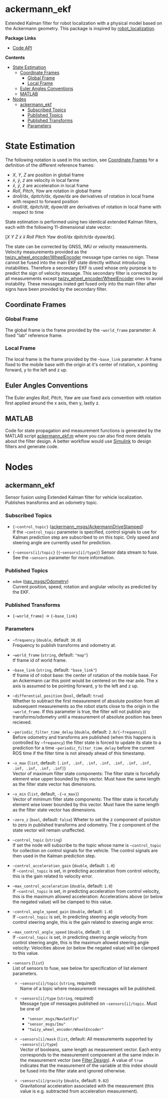 # ackermann_ekf <!-- omit in toc -->

Extended Kalman filter for robot localization with a physical model based on the Ackermann geometry. This package is inspired by [robot_localization](http://docs.ros.org/en/noetic/api/robot_localization/html/index.html).

**Package Links**

* [Code API](https://ossianeriksson.github.io/autonomous-twizy/ackermann_ekf/html/index.html)

**Contents**

- [State Estimation](#state-estimation)
  - [Coordinate Frames](#coordinate-frames)
    - [Global Frame](#global-frame)
    - [Local Frame](#local-frame)
  - [Euler Angles Conventions](#euler-angles-conventions)
  - [MATLAB](#matlab)
- [Nodes](#nodes)
  - [ackermann_ekf](#ackermann_ekf)
    - [Subscribed Topics](#subscribed-topics)
    - [Published Topics](#published-topics)
    - [Published Transforms](#published-transforms)
    - [Parameters](#parameters)

# State Estimation

The following notation is used in this section, see [Coordinate Frames](#coordinate-frames) for a definition of the different reference frames:
* _X_, _Y_, _Z_ are position in global frame
* _ẋ_, _ẏ_, _ż_ are velocity in local farme
* _ẍ_, _ÿ_, _z̈_ are acceleration in local frame
* _Roll_, _Pitch_, _Yaw_ are rotation in global frame
* d<i>roll/</i>d<i>x</i>, d<i>pitch/</i>d<i>x</i>, d<i>yaw/</i>d<i>x</i> are derivatives of rotation in local frame with respect to forward position
* d<i>roll/</i>d<i>t</i>, d<i>pitch/</i>d<i>t</i>, d<i>yaw/</i>d<i>t</i> are derivatives of rotation in local frame with respect to time

State estimation is performed using two identical extended Kalman filters, each with the following 11-dimensional state vector:

[_X_ _Y_ _Z_ _ẋ_ _ẍ_ _Roll_ _Pitch_ _Yaw_ d<i>roll/</i>d<i>x</i> d<i>pitch/</i>d<i>x</i> d<i>yaw/</i>d<i>x</i>].

The state can be corrected by GNSS, IMU or velocity measurements. Velocity measurements provided as the [twizy_wheel_encoder/WheelEncoder](../twizy_wheel_encoder/msg/WheelEncoder.msg) message type carries no sign. These cannot be fused into the main EKF state directly without introducing instabilities. Therefore a secondary EKF is used whose only purpose is to predict the sign of velocity message. This secondary filter is corrected by all measurements except [twizy_wheel_encoder/WheelEncoder](../twizy_wheel_encoder/msg/WheelEncoder.msg) ones to avoid instability. These messages insted get fused only into the main filter after signs have been provided by the secondary filter.

## Coordinate Frames

### Global Frame

The global frame is the frame provided by the `~world_frame` parameter: A fixed "lab" reference frame.

### Local Frame

The local frame is the frame provided by the `~base_link` parameter: A frame fixed to the mobile base with the origin at it's center of rotation, x pointing forward, y to the left and z up.

## Euler Angles Conventions

The Euler angles _Roll_, _Pitch_, _Yaw_ are use fixed axis convention with rotation first applied around the x axis, then y, lastly z. 

## MATLAB

Code for state propagation and measurement functions is generated by the MATLAB script [ackermann_ekf.m](matlab/ackermann_ekf.m) where you can also find more details about the filter design. A better workflow would use [Simulink](https://www.mathworks.com/products/simulink.html) to design filters and generate code.

# Nodes

## ackermann_ekf

Sensor fusion using Extended Kalman filter for vehicle localization. Publishes transforms and an odometry topic.

### Subscribed Topics

* `{~control_topic}` ([ackermann_msgs/AckermannDriveStamped](http://docs.ros.org/en/noetic/api/ackermann_msgs/html/msg/AckermannDriveStamped.html))  
  If the `~control_topic` parameter is specified, control signals to use for Kalman prediction step are subscribed to on this topic. Only speed and steering angle are currently used for prediction.

* `{~sensors[i]/topic}` (`{~sensors[i]/type}`)
  Sensor data stream to fuse. See the `~sensors` parameter for more information.

### Published Topics

* `odom` ([nav_msgs/Odometry](http://docs.ros.org/en/noetic/api/nav_msgs/html/msg/Odometry.html))  
  Current position, speed, rotation and anglular velocity as predicted by the EKF.

### Published Transforms

* `{~world_frame}` → `{~base_link}`

### Parameters

* `~frequency` (`double`, default: `30.0`)  
  Frequency to publish transforms and odometry at.

* `~world_frame` (`string`, default: `"map"`)  
  tf frame id of world frame.

* `~base_link` (`string`, default: `"base_link"`)  
  tf frame id of robot base: the center of rotation of the mobile base. For an Ackermann car this point would be centered on the rear axle. The x axis is assumed to be pointing forward, y to the left and z up.

* `~differential_position` (`bool`, default: `true`)  
  Whether to subtract the first measurement of absolute position from all subsequent measurements so the robot starts close to the origin in the `~world_frame`. If this parameter is true, the filter will not publish any transforms/odometry until a measurement of absolute position has been recieved.

* `~periodic_filter_time_delay` (`double`, default: `2.0/{~frequency}`)  
  Before odometry and transforms are published (when this happens is controlled by `~frequency`) the filter state is forced to update its state to a prediction for a time `~periodic_filter_time_delay` before the current ROS time if the filter time is not already ahead of this timestamp.

* `~x_max` (`list`, default: `[.inf, .inf, .inf, .inf, .inf, .inf, .inf, .inf, .inf, .inf, .inf]`)  
  Vector of maximum filter state components: The filter state is forcefully element wise upper bounded by this vector. Must have the same length as the filter state vector has dimensions.

* `~x_min` (`list`, default, `-{~x_max}`)  
  Vector of minimum filter state components: The filter state is forcefully element wise lower bounded by this vector. Must have the same length as the filter state vector has dimensions.
  
* `~zero_z` (`bool`, default: `false`)
  Wheter to set the z component of poisiton to zero in published transforms and odometry. The z component of the state vector will remain unaffected.

* `~control_topic` (`string`)  
  If set the node will subscribe to the topic whose name is `~control_topic` for collection on control signals for the vehicle. The control signals are then used in the Kalman prediction step.

* `~control_acceleration_gain` (`double`, default: `1.0`)  
  If `~control_topic` is set, in predicting acceleration from control velocity, this is the gain related to velocity error.

* `~max_control_acceleration` (`double`, default: `1.0`)  
  If `~control_topic` is set, in predicting acceleration from control velocity, this is the maximum allowed acceleration: Accelerations above (or below the negated value) will be clamped to this value.

* `~control_angle_speed_gain` (`double`, default: `1.0`)  
  If `~control_topic` is set, In predicting steering angle velocity from control steering angle, this is the gain related to steering angle error.

* `~max_control_angle_speed` (`double`, default: `1.0`)  
  If `~control_topic` is set, in predicting steering angle velocity from control steering angle, this is the maximum allowed steering angle velocity: Velocities above (or below the negated value) will be clamped to this value.

* `~sensors` (`list`)  
  List of sensors to fuse, see below for specification of list element parameters.

  - `~sensors[i]/topic` (`string`, required)  
    Name of a topic where measurement messages will be published.

  - `~sensors[i]/type` (`string`, required)  
    Message type of messages published on `~sensors[i]/topic`. Must be one of
    + `"sensor_msgs/NavSatFix"`
    + `"sensor_msgs/Imu"`
    + `"twizy_wheel_encoder/WheelEncoder"`
  
  - `~sensors[i]/mask` (`list`, default: All measurements supported by `~sensors[i]/type`)  
    Vector of booleans, same length as measurement vector. Each entry corresponds to the measurement compoenent at the same index in the measurement vector (see [Filter Design](#filter-design)). A value of `true` indicates that the measurement of the variable at this index should be fused into the filter state and ignored otherwise.

  - `~sensors[i]/gravity` (`double`, default: `9.82`)  
    Gravitational acceleration associated with the measurement (this value is e.g. subtracted from acceleration measurement).
